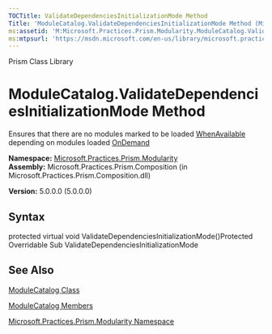 ```yaml
---
TOCTitle: ValidateDependenciesInitializationMode Method
Title: 'ModuleCatalog.ValidateDependenciesInitializationMode Method (Microsoft.Practices.Prism.Modularity)'
ms:assetid: 'M:Microsoft.Practices.Prism.Modularity.ModuleCatalog.ValidateDependenciesInitializationMode'
ms:mtpsurl: 'https://msdn.microsoft.com/en-us/library/microsoft.practices.prism.modularity.modulecatalog.validatedependenciesinitializationmode(v=pandp.50)'
---
```


Prism Class Library

ModuleCatalog.ValidateDependenciesInitializationMode Method
===============================================================

Ensures that there are no modules marked to be loaded [WhenAvailable](https://msdn.microsoft.com/library/microsoft.practices.prism.modularity.initializationmode) depending on modules loaded [OnDemand](https://msdn.microsoft.com/library/microsoft.practices.prism.modularity.initializationmode)

**Namespace:** [Microsoft.Practices.Prism.Modularity](https://msdn.microsoft.com/library/microsoft.practices.prism.modularity)
**Assembly:** Microsoft.Practices.Prism.Composition (in Microsoft.Practices.Prism.Composition.dll)

**Version:** 5.0.0.0 (5.0.0.0)

## Syntax


protected virtual void ValidateDependenciesInitializationMode()Protected Overridable Sub ValidateDependenciesInitializationMode

See Also
--------


[ModuleCatalog Class](https://msdn.microsoft.com/library/microsoft.practices.prism.modularity.modulecatalog)

[ModuleCatalog Members](https://msdn.microsoft.com/allmembers.t:microsoft.practices.prism.modularity.modulecatalog)

[Microsoft.Practices.Prism.Modularity Namespace](https://msdn.microsoft.com/library/microsoft.practices.prism.modularity)
